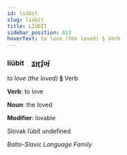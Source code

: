 ```yaml
---
id: liübit
slug: liübit
title: LİÜBİT
sidebar_position: 813
hoverText: to love (the loved) § Verb
---
```


### liübit&emsp;<span kind="abugida">ʓɟɽʄʋ̆ɟ</span>

*to love (the loved)* **§** Verb

**Verb**: to love

**Noun**: the loved

**Modifier**: lovable

Slovak ľúbiť undefined

*Balto-Slavic Language Family*